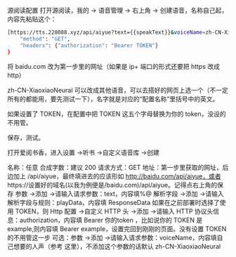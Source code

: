 源阅读配置
打开源阅读，我的 -> 语音管理 -> 右上角 -> 创建语音，名称自己起，内容先粘贴这个：
```sh
[https://tts.228088.xyz/api/aiyue?text={{speakText}}&voiceName=zh-CN-XiaoxiaoNeural&speed={{speakSpeed*4}},{
    "method": "GET",
    "headers": {"authorization": "Bearer TOKEN"}
}
```
将 baidu.com 改为第一步里的网址（如果是 ip+ 端口的形式还要把 https 改成 http）

zh-CN-XiaoxiaoNeural 可以改成其他语音，可以去搭好的网页上选一个（不一定所有的都能用，要先测试一下），名字就是对应的“配置名称”里括号中的英文。

如果设置了 TOKEN，在配置中把 TOKEN 这五个字母替换为你的 token，没设的不用管。

保存，测试。

打开爱阅书香，进入设置 ->听书 ->自定义语音库 ->创建

名称：任意
合成字数：建议 200
请求方式：GET
地址：第一步里获取的网址，后边加上 /api/aiyue，最终填进去的应该形如 http://baidu.com/api/aiyue，或者 https://设置好的域名(以我为例便是/baidu.com)/api/aiyue。记得点右上角的保存
参数 ->添加 ->请输入请求参数：text，内容填%@
解析字段 ->添加 ->请输入解析字段与规则：playData，内容填 ResponseData
如果在之前部署时选择了使用 TOKEN，则 Http 配置 ->自定义 HTTP 头 ->添加 ->请输入 HTTP 协议头信息：authorization，内容填 Bearer 你的token ，比如说你的 TOKEN 是 example,则内容填 Bearer example，设置完回到刚刚的页面。没有设置 TOKEN 的不用管这一步
可选：参数 ->添加 ->请输入请求参数：voiceName，内容填自己想要的人声（参考 这里），不添加这个参数的话默认 zh-CN-XiaoxiaoNeural
